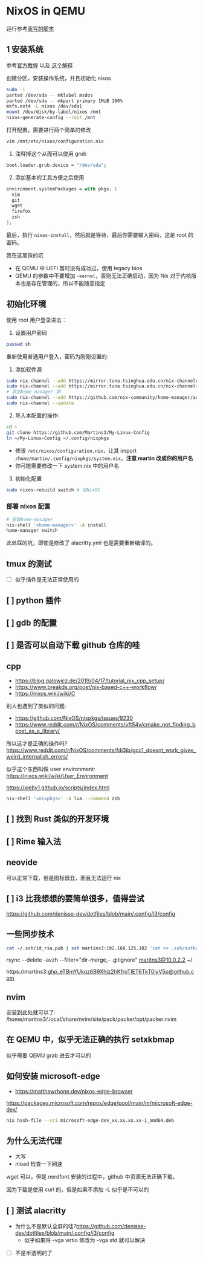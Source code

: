 # NixOS in QEMU

运行参考[我写的脚本](https://github.com/Martins3/My-Linux-Config/scripts/nix.sh)

## 1 安装系统
参考[官方教程](https://nixos.org/manual/nixos/stable/index.html#sec-installation) 以及
[这个解释](https://www.cs.fsu.edu/~langley/CNT4603/2019-Fall/assignment-nixos-2019-fall.html)


创建分区，安装操作系统，并且初始化 nixos
```sh
sudo -i
parted /dev/sda -- mklabel msdos
parted /dev/sda -- mkpart primary 1MiB 100%
mkfs.ext4 -L nixos /dev/sda1
mount /dev/disk/by-label/nixos /mnt
nixos-generate-config --root /mnt
```

打开配置，需要进行两个简单的修改
```sh
vim /mnt/etc/nixos/configuration.nix
```

1. 注释掉这个从而可以使用 grub
```sh
boot.loader.grub.device = "/dev/sda";
```
2. 添加基本的工具方便之后使用
```nix
environment.systemPackages = with pkgs; [
  vim
  git
  wget
  firefox
  zsh
];
```

最后，执行 `nixos-install`，然后就是等待，最后你需要输入密码，这是 root 的密码。

我在这里踩的坑
- 在 QEMU 中 UEFI 暂时没有成功过，使用 legacy bios
- QEMU 的参数中不要增加 `-kernel`，否则无法正确启动，因为 Nix 对于内核版本也是存在管理的，所以不能随意指定

## 初始化环境

使用 root 用户登录进去：

1. 设置用户密码
```sh
passwd sh
```


重新使用普通用户登入，密码为刚刚设置的:

1. 添加软件源
```sh
sudo nix-channel --add https://mirror.tuna.tsinghua.edu.cn/nix-channels/nixos-21.11 nixos # 对于NixOS
sudo nix-channel --add https://mirror.tuna.tsinghua.edu.cn/nix-channels/nixos-21.11 nixpkgs # 对于Nix
# 添加home manager 源
sudo nix-channel --add https://github.com/nix-community/home-manager/archive/release-21.11.tar.gz home-manager
sudo nix-channel --update
```

2. 导入本配置的操作:
```sh
cd ~
git clone https://github.com/Martins3/My-Linux-Config
ln ~/My-Linux-Config ~/.config/nixpkgs
```
- 修该 `/etc/nixos/configuration.nix`，让其 import `/home/martin/.config/nixpkgs/system.nix`。**注意 martin 改成你的用户名**
- 你可能需要修改一下 system.nix 中的用户名

3. 初始化配置
```sh
sudo nixos-rebuild switch # 仅NixOS
```

### 部署 nixos 配置
```sh
# 安装home-manager
nix-shell '<home-manager>' -A install
home-manager switch
```

此处踩的坑，即使是修改了 alacritty.yml 也是需要重新编译的。

## tmux 的测试
- [ ] 似乎插件是无法正常使用的

## [ ] python 插件

## [ ] gdb 的配置

## [ ] 是否可以自动下载 github 仓库的哇

## cpp
- https://blog.galowicz.de/2019/04/17/tutorial_nix_cpp_setup/
- https://www.breakds.org/post/nix-based-c++-workflow/
- https://nixos.wiki/wiki/C

别人也遇到了类似的问题:
- https://github.com/NixOS/nixpkgs/issues/9230
- https://www.reddit.com/r/NixOS/comments/vft54v/cmake_not_finding_boost_as_a_library/

所以这才是正确的操作吗?
https://www.reddit.com/r/NixOS/comments/fdi3jb/gcc1_doesnt_work_gives_weird_internalish_errors/

似乎这个东西叫做 user environment:
https://nixos.wiki/wiki/User_Environment

https://xieby1.github.io/scripts/index.html

```sh
nix-shell '<nixpkgs>' -A lua --command zsh
```

## [ ] 找到 Rust 类似的开发环境

## [ ] Rime 输入法

## neovide
可以正常下载，但是图标很丑，而且无法运行 nix

## [ ] i3 比我想想的要简单很多，值得尝试
https://github.com/denisse-dev/dotfiles/blob/main/.config/i3/config

## 一些同步技术
```sh
cat ~/.ssh/id_rsa.pub | ssh martins3:192.168.125.102 'cat >> .ssh/authorized_keys && echo "Key copied"'
```

rsync --delete -avzh --filter="dir-merge,- .gitignore" maritns3@10.0.2.2 ~/


https://martins3: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@github.com

## nvim
安装到此处就可以了:
/home/maritns3/.local/share/nvim/site/pack/packer/opt/packer.nvim

## 在 QEMU 中，似乎无法正确的执行 setxkbmap

似乎需要 QEMU grab 进去才可以的

## 如何安装 microsoft-edge
- https://matthewrhone.dev/nixos-edge-browser

https://packages.microsoft.com/repos/edge/pool/main/m/microsoft-edge-dev/
```sh
nix hash-file --sri microsoft-edge-dev_xx.xx.xx.xx-1_amd64.deb
```

## 为什么无法代理
- 大写
- nload 检查一下网速

wget 可以，但是 nerdfont 安装的过程中，github 中资源无法正确下载。

因为下载是使用 curl 的，但是如果不添加 -L 似乎是不可以的

## [ ] 测试 alacritty
- 为什么不是默认全屏的哇?https://github.com/denisse-dev/dotfiles/blob/main/.config/i3/config
  - 似乎如果将 -vga virtio 修改为 -vga std 就可以解决
- [ ] 不是半透明的了
